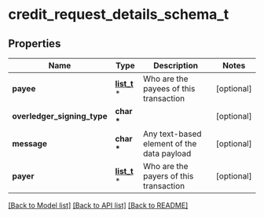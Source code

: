 # credit_request_details_schema_t

## Properties
Name | Type | Description | Notes
------------ | ------------- | ------------- | -------------
**payee** | [**list_t**](payee_credit_schema.md) \* | Who are the payees of this transaction | [optional] 
**overledger_signing_type** | **char \*** |  | [optional] 
**message** | **char \*** | Any text-based element of the data payload | [optional] 
**payer** | [**list_t**](payer_credit_schema.md) \* | Who are the payers of this transaction | [optional] 

[[Back to Model list]](../README.md#documentation-for-models) [[Back to API list]](../README.md#documentation-for-api-endpoints) [[Back to README]](../README.md)


